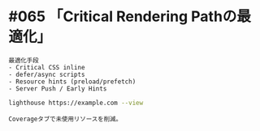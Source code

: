 # #065 「Critical Rendering Pathの最適化」

```text
最適化手段
- Critical CSS inline
- defer/async scripts
- Resource hints (preload/prefetch)
- Server Push / Early Hints
```

```bash
lighthouse https://example.com --view
```

```text
Coverageタブで未使用リソースを削減。
```
